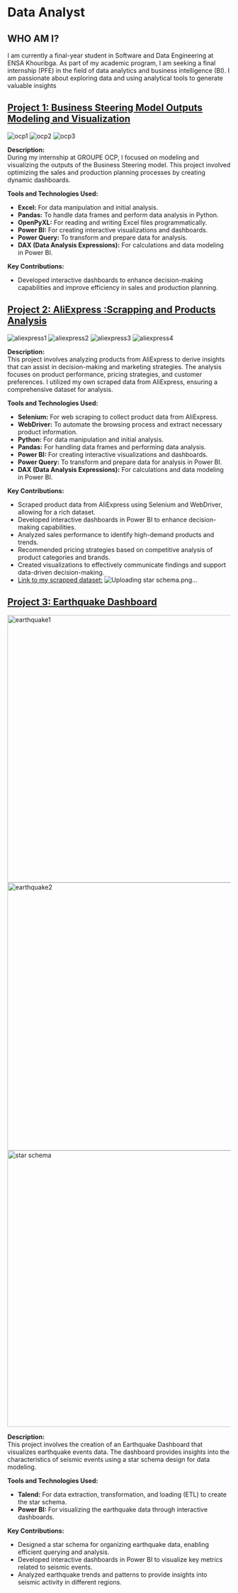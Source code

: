 # Data Analyst 
## WHO AM I?
I am currently a final-year student in Software and Data Engineering at ENSA Khouribga. As part of my academic program, I am seeking a final internship (PFE) in the field of data analytics and business intelligence (BI). I am passionate about exploring data and using analytical tools to generate valuable insights

## [Project 1: Business Steering Model Outputs Modeling and Visualization](https://github.com/nissrine41/Business-Steering-Model-Optimization-and-Visualization--GROUPE-OCP)

![ocp1](https://github.com/user-attachments/assets/5fcead3a-c2b4-4066-8735-8cc96a2abfb1)
![ocp2](https://github.com/user-attachments/assets/cc0ead2d-7d79-47fc-8ee6-52c5dd455f8f)
![ocp3](https://github.com/user-attachments/assets/4a45ac21-3476-400b-a45b-f1992fbdc6a5)

**Description:**  
During my internship at GROUPE OCP, I focused on modeling and visualizing the outputs of the Business Steering model. This project involved optimizing the sales and production planning processes by creating dynamic dashboards.

**Tools and Technologies Used:**
- **Excel:** For data manipulation and initial analysis.
- **Pandas:** To handle data frames and perform data analysis in Python.
- **OpenPyXL:** For reading and writing Excel files programmatically.
- **Power BI:** For creating interactive visualizations and dashboards.
- **Power Query:** To transform and prepare data for analysis.
- **DAX (Data Analysis Expressions):** For calculations and data modeling in Power BI.

**Key Contributions:**
- Developed interactive dashboards to enhance decision-making capabilities and improve efficiency in sales and production planning.

## [Project 2: AliExpress :Scrapping and Products Analysis](https://github.com/nissrine41/AliExpress-Product-Insights-An-Analytical-Dashboard)
![aliexpress1](https://github.com/user-attachments/assets/2d9f4063-a129-4d93-931c-e234b6e8ac09)
![aliexpress2](https://github.com/user-attachments/assets/8c4844a5-0182-4156-ac65-e5cb9ed9b76c)
![aliexpress3](https://github.com/user-attachments/assets/a327eadc-df8b-4398-b66c-f6fbd42987bc)
![aliexpress4](https://github.com/user-attachments/assets/24c38145-6ada-4755-9a9f-95dde025cca8)

**Description:**  
This project involves analyzing products from AliExpress to derive insights that can assist in decision-making and marketing strategies. The analysis focuses on product performance, pricing strategies, and customer preferences. I utilized my own scraped data from AliExpress, ensuring a comprehensive dataset for analysis.

**Tools and Technologies Used:**
- **Selenium:** For web scraping to collect product data from AliExpress.
- **WebDriver:** To automate the browsing process and extract necessary product information.
- **Python:** For data manipulation and initial analysis.
- **Pandas:** For handling data frames and performing data analysis.
- **Power BI:** For creating interactive visualizations and dashboards.
- **Power Query:** To transform and prepare data for analysis in Power BI.
- **DAX (Data Analysis Expressions):** For calculations and data modeling in Power BI.

**Key Contributions:**
- Scraped product data from AliExpress using Selenium and WebDriver, allowing for a rich dataset.
- Developed interactive dashboards in Power BI to enhance decision-making capabilities.
- Analyzed sales performance to identify high-demand products and trends.
- Recommended pricing strategies based on competitive analysis of product categories and brands.
- Created visualizations to effectively communicate findings and support data-driven decision-making.
- [Link to my scrapped dataset:](https://github.com/nissrine41/scraped-arabic-infos-product-data-Jumia-Aliexpress-Amazon/blob/main/ALIEXPRESS_Data.rar)
![Uploading star schema.png…]()

## [Project 3: Earthquake Dashboard](https://github.com/nissrine41/earthquake-2023-Dashboard)
<img width="604" alt="earthquake1" src="https://github.com/user-attachments/assets/bd640148-2d93-4ca5-81d6-65634ad30562">
<img width="605" alt="earthquake2" src="https://github.com/user-attachments/assets/c2a222ea-24b3-4218-8bd0-f2860947d1a3">
<img width="624" alt="star schema" src="https://github.com/user-attachments/assets/de7c5163-2b60-4cc5-988f-102766162ec1">

**Description:**  
This project involves the creation of an Earthquake Dashboard that visualizes earthquake events data. The dashboard provides insights into the characteristics of seismic events using a star schema design for data modeling.

**Tools and Technologies Used:**
- **Talend:** For data extraction, transformation, and loading (ETL) to create the star schema.
- **Power BI:** For visualizing the earthquake data through interactive dashboards.

**Key Contributions:**
- Designed a star schema for organizing earthquake data, enabling efficient querying and analysis.
- Developed interactive dashboards in Power BI to visualize key metrics related to seismic events.
- Analyzed earthquake trends and patterns to provide insights into seismic activity in different regions.
